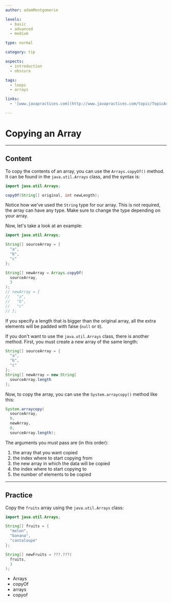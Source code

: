 ```yaml
---
author: adamMontgomerie

levels:
  - basic
  - advanced
  - medium

type: normal

category: tip

aspects:
  - introduction
  - obscura

tags:
  - loops
  - arrays

links:
  - '[www.javapractices.com](http://www.javapractices.com/topic/TopicAction.do?Id=3){website}'

---
```


# Copying an Array

---
## Content

To copy the contents of an array, you can use the  `Arrays.copyOf()` method. It can be found in the `java.util.Arrays` class, and the syntax is:

```java
import java.util.Arrays;

copyOf(String[] original, int newLength);
```

Notice how we've used the `String` type for our array. This is not required, the array can have any type. Make sure to change the type depending on your array.

Now, let's take a look at an example:

```java
import java.util.Arrays;

String[] sourceArray = {
  "a",
  "b",
  "c"
};

String[] newArray = Arrays.copyOf(
  sourceArray,
  3
);
// newArray = {
//   "a",
//   "b",
//   "c"
// };
```

If you specify a length that is bigger than the original array, all the extra elements will be padded with false (`null` or `0`).

If you don't want to use the `java.util.Arrays` class, there is another method. First, you must create a new array of the same length:

```java
String[] sourceArray = {
  "a",
  "b",
  "c"
};
String[] newArray = new String[
  sourceArray.length
];
```

Now, to copy the array, you can use the `System.arraycopy()` method like this:

```java
System.arraycopy(
  sourceArray, 
  0,
  newArray,
  0, 
  sourceArray.length);
```

The arguments you must pass are (in this order):
1. the array that you want copied
2. the index where to start copying from
3. the new array in which the data will be copied
4. the index where to start copying to
5. the number of elements to be copied

---
## Practice

Copy the `fruits` array using the `java.util.Arrays` class:

```java
import java.util.Arrays;

String[] fruits = {
  "melon",
  "banana",
  "cantaloupe"
};

String[] newFruits = ???.???(
  fruits,
  3
);
```

* Arrays
* copyOf
* arrays
* copyof
